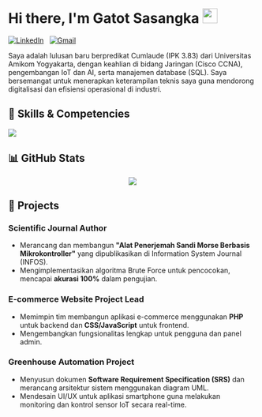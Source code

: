 # Hi there, I'm Gatot Sasangka <img src="https://media.giphy.com/media/hvRJCLFzcasrR4ia7z/giphy.gif" width="30px">

<a href="https://linkedin.com/in/Sasangka"><img src="https://img.shields.io/badge/LinkedIn-0077B5?style=for-the-badge&logo=linkedin&logoColor=white" alt="LinkedIn"/></a>
&nbsp;
<a href="mailto:sasangkagatot@gmail.com"><img src="https://img.shields.io/badge/Gmail-D14836?style=for-the-badge&logo=gmail&logoColor=white" alt="Gmail"/></a>

Saya adalah lulusan baru berpredikat Cumlaude (IPK 3.83) dari Universitas Amikom Yogyakarta, dengan keahlian di bidang Jaringan (Cisco CCNA), pengembangan IoT dan AI, serta manajemen database (SQL). Saya bersemangat untuk menerapkan keterampilan teknis saya guna mendorong digitalisasi dan efisiensi operasional di industri.

## 🔧 Skills & Competencies

<p align="left">
  <a href="https://skillicons.dev">
    <img src="https://skillicons.dev/icons?i=js,html,css,php,mysql,arduino,raspberrypi,cisco,git" />
  </a>
</p>

## 📊 GitHub Stats

<p align="center">
  <a href="https://github.com/anuraghazra/github-readme-stats">
    <img align="center" src="https://github-readme-stats.vercel.app/api/top-langs/?username=AffineCipher-0&layout=compact&theme=radical" />
  </a>
</p>

## 🚀 Projects

### **Scientific Journal Author**
- Merancang dan membangun **"Alat Penerjemah Sandi Morse Berbasis Mikrokontroller"** yang dipublikasikan di Information System Journal (INFOS).
- Mengimplementasikan algoritma Brute Force untuk pencocokan, mencapai **akurasi 100%** dalam pengujian.

### **E-commerce Website Project Lead**
- Memimpin tim membangun aplikasi e-commerce menggunakan **PHP** untuk backend dan **CSS/JavaScript** untuk frontend.
- Mengembangkan fungsionalitas lengkap untuk pengguna dan panel admin.

### **Greenhouse Automation Project** 
- Menyusun dokumen **Software Requirement Specification (SRS)** dan merancang arsitektur sistem menggunakan diagram UML.
- Mendesain UI/UX untuk aplikasi smartphone guna melakukan monitoring dan kontrol sensor IoT secara real-time.
